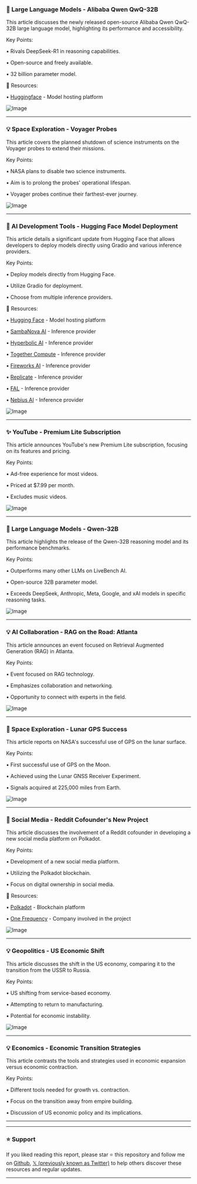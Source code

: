 ### 🤖 Large Language Models - Alibaba Qwen QwQ-32B

This article discusses the newly released open-source Alibaba Qwen QwQ-32B large language model, highlighting its performance and accessibility.

Key Points:

• Rivals DeepSeek-R1 in reasoning capabilities.

• Open-source and freely available.

• 32 billion parameter model.


🔗 Resources:

• [Huggingface](https://huggingface.co/) -  Model hosting platform

![Image](https://pbs.twimg.com/media/GlUBa4oacAAFgo2?format=jpg&name=small)

---
### 💡 Space Exploration - Voyager Probes

This article covers the planned shutdown of science instruments on the Voyager probes to extend their missions.

Key Points:

• NASA plans to disable two science instruments.

• Aim is to prolong the probes' operational lifespan.

•  Voyager probes continue their farthest-ever journey.


![Image](https://pbs.twimg.com/media/GlUKl7EaMAAZbZE?format=jpg&name=small)

---
### 🚀 AI Development Tools - Hugging Face Model Deployment

This article details a significant update from Hugging Face that allows developers to deploy models directly using Gradio and various inference providers.

Key Points:

• Deploy models directly from Hugging Face.

• Utilize Gradio for deployment.

• Choose from multiple inference providers.


🔗 Resources:

• [Hugging Face](https://huggingface.co/) -  Model hosting platform

• [SambaNova AI](https://www.sambanova.ai/) - Inference provider

• [Hyperbolic AI](https://hyperbolic.ai/) - Inference provider

• [Together Compute](https://together.computer/) - Inference provider

• [Fireworks AI](https://fireworks.ai/) - Inference provider

• [Replicate](https://replicate.com/) - Inference provider

• [FAL](https://fal.ai/) - Inference provider

• [Nebius AI](https://nebius.ai/) - Inference provider


![Image](https://pbs.twimg.com/ext_tw_video_thumb/1897316437716316160/pu/img/swHmqKLWwXYWG9vT.jpg)

---
### ✨ YouTube - Premium Lite Subscription

This article announces YouTube's new Premium Lite subscription, focusing on its features and pricing.

Key Points:

• Ad-free experience for most videos.

• Priced at $7.99 per month.

• Excludes music videos.


![Image](https://pbs.twimg.com/media/GlTMknjXoAAH-k2?format=png&name=small)

---
### 🤖 Large Language Models - Qwen-32B

This article highlights the release of the Qwen-32B reasoning model and its performance benchmarks.

Key Points:

•  Outperforms many other LLMs on LiveBench AI.

• Open-source 32B parameter model.

•  Exceeds DeepSeek, Anthropic, Meta, Google, and xAI models in specific reasoning tasks.


![Image](https://pbs.twimg.com/media/GlTLYJia4AQoRTf?format=jpg&name=small)

---
### 💡 AI Collaboration - RAG on the Road: Atlanta

This article announces an event focused on Retrieval Augmented Generation (RAG) in Atlanta.

Key Points:

• Event focused on RAG technology.

• Emphasizes collaboration and networking.

• Opportunity to connect with experts in the field.


![Image](https://pbs.twimg.com/media/GlSrnXxXEAAXcoV?format=png&name=small)

---
### 🚀 Space Exploration - Lunar GPS Success

This article reports on NASA's successful use of GPS on the lunar surface.

Key Points:

• First successful use of GPS on the Moon.

• Achieved using the Lunar GNSS Receiver Experiment.

• Signals acquired at 225,000 miles from Earth.


![Image](https://pbs.twimg.com/media/GlSKjtAXoAAt4BD?format=png&name=small)

---
### 🚀 Social Media - Reddit Cofounder's New Project

This article discusses the involvement of a Reddit cofounder in developing a new social media platform on Polkadot.

Key Points:

• Development of a new social media platform.

• Utilizing the Polkadot blockchain.

• Focus on digital ownership in social media.


🔗 Resources:

• [Polkadot](https://polkadot.network/) - Blockchain platform

• [One Frequency](https://onefrequency.com/) - Company involved in the project


![Image](https://pbs.twimg.com/media/GlN-oMgXsAAQbJZ?format=jpg&name=small)

---
### 💡 Geopolitics - US Economic Shift

This article discusses the shift in the US economy, comparing it to the transition from the USSR to Russia.

Key Points:

• US shifting from service-based economy.

• Attempting to return to manufacturing.

•  Potential for economic instability.


![Image](https://pbs.twimg.com/media/GlQgOicWgAABj2g?format=png&name=small)

---
### 💡 Economics -  Economic Transition Strategies

This article contrasts the tools and strategies used in economic expansion versus economic contraction.

Key Points:

• Different tools needed for growth vs. contraction.

• Focus on the transition away from empire building.

•  Discussion of US economic policy and its implications.


---


---

### ⭐️ Support

If you liked reading this report, please star ⭐️ this repository and follow me on [Github](https://github.com/Drix10), [𝕏 (previously known as Twitter)](https://x.com/DRIX_10_) to help others discover these resources and regular updates.

---